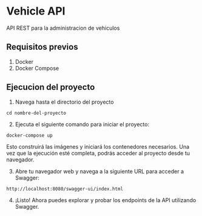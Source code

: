 # Vehicle API

API REST para la administracion de vehiculos

## Requisitos previos

1. Docker
2. Docker Compose

## Ejecucion del proyecto

1. Navega hasta el directorio del proyecto

```
cd nombre-del-proyecto
```

2. Ejecuta el siguiente comando para iniciar el proyecto:

```
docker-compose up
```

Esto construirá las imágenes y iniciará los contenedores necesarios. Una vez que la ejecución esté completa, podrás acceder al proyecto desde tu navegador.

3. Abre tu navegador web y navega a la siguiente URL para acceder a Swagger:
```
http://localhost:8080/swagger-ui/index.html
```

4. ¡Listo! Ahora puedes explorar y probar los endpoints de la API utilizando Swagger.
